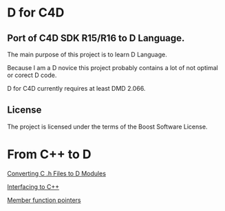 D for C4D
=========

Port of C4D SDK R15/R16 to D Language.
----------------------------------


The main purpose of this project is to learn D Language.

Because I am a D novice this project probably contains a lot of not optimal or corect D code.


D for C4D currently requires at least DMD 2.066. 


License
-------
The project is licensed under the terms of the Boost Software License.



From C++ to D
=============


[Converting C .h Files to D Modules](http://wiki.dlang.org/Converting_C_.h_Files_to_D_Modules)

[Interfacing to C++](http://dlang.org/cpp_interface.html)

[Member function pointers](http://forum.dlang.org/thread/mailman.947.1370647323.13711.digitalmars-d@puremagic.com#post-mailman.947.1370647323.13711.digitalmars-d:40puremagic.com)
